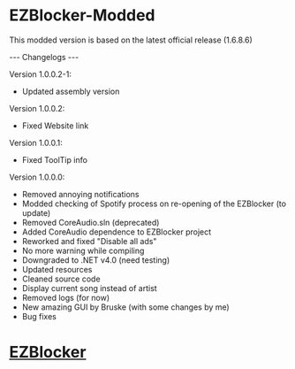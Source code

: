 EZBlocker-Modded
================
This modded version is based on the latest official release (1.6.8.6)

--- Changelogs ---

 Version 1.0.0.2-1:
 - Updated assembly version
 
 Version 1.0.0.2:
 - Fixed Website link

 Version 1.0.0.1:
 - Fixed ToolTip info
 
 Version 1.0.0.0:
 - Removed annoying notifications
 - Modded checking of Spotify process on re-opening of the EZBlocker (to update)
 - Removed CoreAudio.sln (deprecated)
 - Added CoreAudio dependence to EZBlocker project
 - Reworked and fixed "Disable all ads"
 - No more warning while compiling
 - Downgraded to .NET v4.0 (need testing)
 - Updated resources
 - Cleaned source code
 - Display current song instead of artist
 - Removed logs (for now)
 - New amazing GUI by Bruske (with some changes by me)
 - Bug fixes

[EZBlocker][1]
=========
[1]: https://github.com/Xeroday/Spotify-Ad-Blocker
